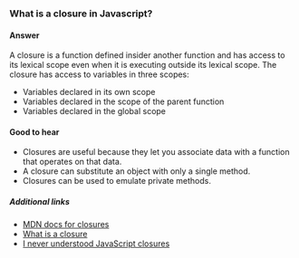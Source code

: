 ### What is a closure in Javascript?

#### Answer

A closure is a function defined insider another function and has access to its lexical scope even when it is executing outside its lexical scope. The closure has access to variables in three scopes:

* Variables declared in its own scope
* Variables declared in the scope of the parent function
* Variables declared in the global scope

#### Good to hear

* Closures are useful because they let you associate data with a function that operates on that data.
* A closure can substitute an object with only a single method.
* Closures can be used to emulate private methods.

##### Additional links

* [MDN docs for closures](https://developer.mozilla.org/en-US/docs/Web/JavaScript/Closures)
* [What is a closure](https://medium.com/javascript-scene/master-the-javascript-interview-what-is-a-closure-b2f0d2152b36)
* [I never understood JavaScript closures](https://medium.com/dailyjs/i-never-understood-javascript-closures-9663703368e8)

<!-- tags: (javascript) -->
